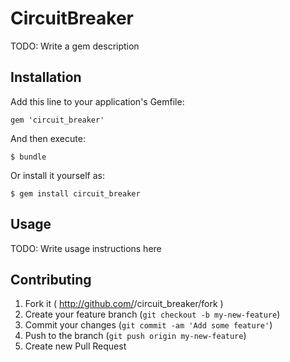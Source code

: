 # CircuitBreaker

TODO: Write a gem description

## Installation

Add this line to your application's Gemfile:

    gem 'circuit_breaker'

And then execute:

    $ bundle

Or install it yourself as:

    $ gem install circuit_breaker

## Usage

TODO: Write usage instructions here

## Contributing

1. Fork it ( http://github.com/<my-github-username>/circuit_breaker/fork )
2. Create your feature branch (`git checkout -b my-new-feature`)
3. Commit your changes (`git commit -am 'Add some feature'`)
4. Push to the branch (`git push origin my-new-feature`)
5. Create new Pull Request
